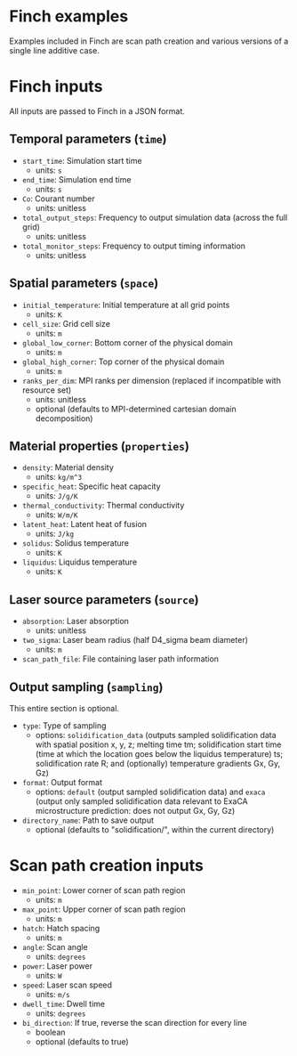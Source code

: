 # Finch examples

Examples included in Finch are scan path creation and various versions of a single line additive case.


# Finch inputs

All inputs are passed to Finch in a JSON format.

## Temporal parameters (`time`)

- `start_time`: Simulation start time
  - units: `s`
- `end_time`:	Simulation end time
  - units: `s`
- `Co`:	Courant number
  - units: unitless
- `total_output_steps`: Frequency to output simulation data (across the full grid)
  - units: unitless
- `total_monitor_steps`: Frequency to output timing information
  - units: unitless

## Spatial parameters (`space`)

- `initial_temperature`: Initial temperature at all grid points
  - units: `K`
- `cell_size`: Grid cell size
  - units: `m`
- `global_low_corner`: Bottom corner of the physical domain
  - units: `m`
- `global_high_corner`: Top corner of the physical domain
  - units: `m`
- `ranks_per_dim`: MPI ranks per dimension (replaced if incompatible with resource set)
  - units: unitless
  - optional (defaults to MPI-determined cartesian domain decomposition)

## Material properties (`properties`)

- `density`: Material density
  - units: `kg/m^3`
- `specific_heat`: Specific heat capacity
  - units: `J/g/K`
- `thermal_conductivity`: Thermal conductivity
  - units: `W/m/K`
- `latent_heat`: Latent heat of fusion
  - units: `J/kg`
- `solidus`: Solidus temperature
  - units: `K`
- `liquidus`: Liquidus temperature
  - units: `K`

## Laser source parameters (`source`)
- `absorption`: Laser absorption
  - units: unitless
- `two_sigma`: Laser beam radius (half D4_sigma beam diameter)
  - units: `m`
- `scan_path_file`: File containing laser path information



## Output sampling (`sampling`)
This entire section is optional.

- `type`: Type of sampling
  - options: `solidification_data` (outputs sampled solidification data with spatial position x, y, z; melting time tm; solidification start time (time at which the location goes below the liquidus temperature) ts; solidification rate R; and (optionally) temperature gradients Gx, Gy, Gz)
- `format`: Output format
  - options: `default` (output sampled solidification data) and `exaca` (output only sampled solidification data relevant to ExaCA microstructure prediction: does not output Gx, Gy, Gz)
- `directory_name`: Path to save output
  - optional (defaults to "solidification/", within the current directory)


# Scan path creation inputs

- `min_point`: Lower corner of scan path region
  - units: `m`
- `max_point`: Upper corner of scan path region
  - units: `m`
- `hatch`: Hatch spacing
  - units: `m`
- `angle`: Scan angle
  - units: `degrees`
- `power`: Laser power
  - units: `W`
- `speed`: Laser scan speed
  - units: `m/s`
- `dwell_time`: Dwell time
  - units: `degrees`
- `bi_direction`: If true, reverse the scan direction for every line
  - boolean
  - optional (defaults to true)
